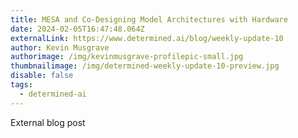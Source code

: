 ```yaml
---
title: MESA and Co-Designing Model Architectures with Hardware
date: 2024-02-05T16:47:48.064Z
externalLink: https://www.determined.ai/blog/weekly-update-10
author: Kevin Musgrave
authorimage: /img/kevinmusgrave-profilepic-small.jpg
thumbnailimage: /img/determined-weekly-update-10-preview.jpg
disable: false
tags:
  - determined-ai
---
```

E﻿xternal blog post